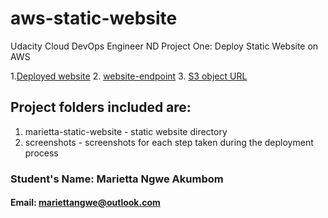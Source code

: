 # aws-static-website
Udacity Cloud DevOps Engineer ND Project One: Deploy Static Website on AWS

1.[Deployed website](https://d291itcm1vzofy.cloudfront.net)
2. [website-endpoint](http://my-689784787533-bucket.s3-website.us-east-2.amazonaws.com/)
3. [S3 object URL](https://my-689784787533-bucket.s3.amazonaws.com/index.html)

## Project folders included are:

1. marietta-static-website - static website directory
2. screenshots - screenshots for each step taken during the deployment process


### Student's Name: Marietta Ngwe Akumbom
#### Email: mariettangwe@outlook.com
